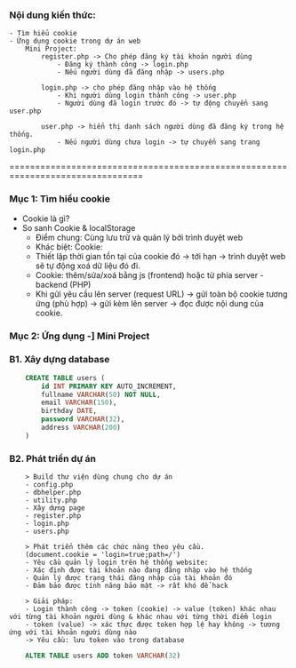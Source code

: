 ### Nội dung kiến thức:

    - Tìm hiểu cookie
    - Ứng dụng cookie trong dự án web
        Mini Project:
            register.php -> Cho phép đăng ký tài khoản người dùng
                - Đăng ký thành công -> login.php
                - Nếu người dùng đã đăng nhập -> users.php

            login.php -> cho phép đăng nhập vào hệ thống
                - Khi người dùng login thành công -> user.php
                - Người dùng đã login trước đó -> tự động chuyển sang user.php

            user.php -> hiển thị danh sách người dùng đã đăng ký trong hệ thống.
                - Nếu người dùng chưa login -> tự chuyển sang trang login.php

================================================================================

### Mục 1: Tìm hiểu cookie

- Cookie là gì?
- So sanh Cookie & localStorage
  - Điểm chung:
    Cùng lưu trữ và quản lý bởi trình duyệt web
  - Khác biệt:
    Cookie:
  - Thiết lập thời gian tồn tại của cookie đó -> tới hạn -> trình duyệt web sẽ tự động xoá dữ liệu đó đi.
  - Cookie: thêm/sửa/xoá bằng js (frontend) hoặc từ phía server - backend (PHP)
  - Khi gửi yêu cầu lên server (request URL) -> gửi toàn bộ cookie tương ứng (phù hợp) -> gửi kèm lên server -> đọc được nội dung của cookie.

### Mục 2: Ứng dụng -] Mini Project

### B1. Xây dựng database

```sql
    CREATE TABLE users (
        id INT PRIMARY KEY AUTO_INCREMENT,
        fullname VARCHAR(50) NOT NULL,
        email VARCHAR(150),
        birthday DATE,
        password VARCHAR(32),
        address VARCHAR(200)
    )
```

### B2. Phát triển dự án

```
    > Build thư viện dùng chung cho dự án
    - config.php
    - dbhelper.php
    - utility.php
    - Xây dựng page
    - register.php
    - login.php
    - users.php

    > Phát triển thêm các chức năng theo yêu cầu.
    (document.cookie = 'login=true;path=/')
    - Yêu cầu quản lý login trên hệ thống website:
    - Xác định được tài khoản nào đang đăng nhập vào hệ thống
    - Quản lý được trạng thái đăng nhập của tài khoản đó
    - Đảm bảo được tính năng bảo mật -> rất khó để hack

    > Giải pháp:
    - Login thành công -> token (cookie) -> value (token) khác nhau với từng tài khoản người dùng & khác nhau với từng thời điểm login
    - token (value) -> xác thực được token hợp lệ hay không -> tương ứng với tài khoản người dùng nào
    -> Yêu cầu: lưu token vào trong database

```

```sql
    ALTER TABLE users ADD token VARCHAR(32)
```
